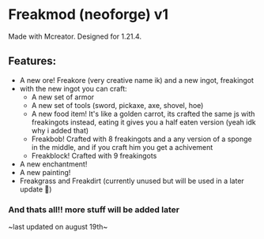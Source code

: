 # Freakmod (neoforge) v1
Made with Mcreator. Designed for 1.21.4.

## Features:
- A new ore! Freakore (very creative name ik) and a new ingot, freakingot
- with the new ingot you can craft:
  - A new set of armor
  - A new set of tools (sword, pickaxe, axe, shovel, hoe)
  - A new food item! It's like a golden carrot, its crafted the same js with freakingots instead, eating it gives you a half eaten version (yeah idk why i added that)
  - Freakbob! Crafted with 8 freakingots and a any version of a sponge in the middle, and if you craft him you get a achivement
  - Freakblock! Crafted with 9 freakingots
- A new enchantment!
- A new painting!
- Freakgrass and Freakdirt (currently unused but will be used in a later update 👀)

### And thats all!! more stuff will be added later

~last updated on august 19th~
